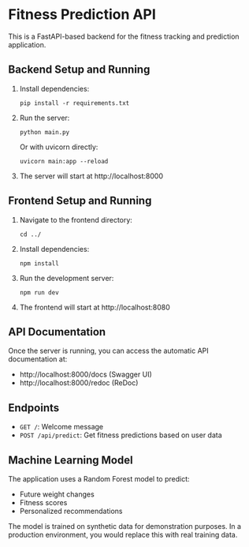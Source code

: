 
# Fitness Prediction API

This is a FastAPI-based backend for the fitness tracking and prediction application.

## Backend Setup and Running

1. Install dependencies:
   ```
   pip install -r requirements.txt
   ```

2. Run the server:
   ```
   python main.py
   ```
   
   Or with uvicorn directly:
   ```
   uvicorn main:app --reload
   ```

3. The server will start at http://localhost:8000

## Frontend Setup and Running

1. Navigate to the frontend directory:
   ```
   cd ../
   ```

2. Install dependencies:
   ```
   npm install
   ```

3. Run the development server:
   ```
   npm run dev
   ```

4. The frontend will start at http://localhost:8080

## API Documentation

Once the server is running, you can access the automatic API documentation at:
- http://localhost:8000/docs (Swagger UI)
- http://localhost:8000/redoc (ReDoc)

## Endpoints

- `GET /`: Welcome message
- `POST /api/predict`: Get fitness predictions based on user data

## Machine Learning Model

The application uses a Random Forest model to predict:
- Future weight changes
- Fitness scores
- Personalized recommendations

The model is trained on synthetic data for demonstration purposes. In a production environment, you would replace this with real training data.

